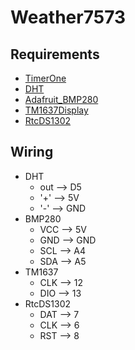 # Weather7573
## Requirements
* [TimerOne](https://github.com/PaulStoffregen/TimerOne)
* [DHT](https://github.com/adafruit/DHT-sensor-library)
* [Adafruit_BMP280](https://github.com/adafruit/Adafruit_BMP280_Library)
* [TM1637Display](https://github.com/avishorp/TM1637)
* [RtcDS1302](https://github.com/Makuna/Rtc/blob/master/src/RtcDS1302.h)

## Wiring
* DHT 
   * out --> D5
   * '+' --> 5V
   * '-' --> GND
* BMP280
   * VCC --> 5V
   * GND --> GND
   * SCL --> A4
   * SDA --> A5
* TM1637 
   * CLK --> 12
   * DIO --> 13
* RtcDS1302
   * DAT --> 7
   * CLK --> 6
   * RST --> 8
